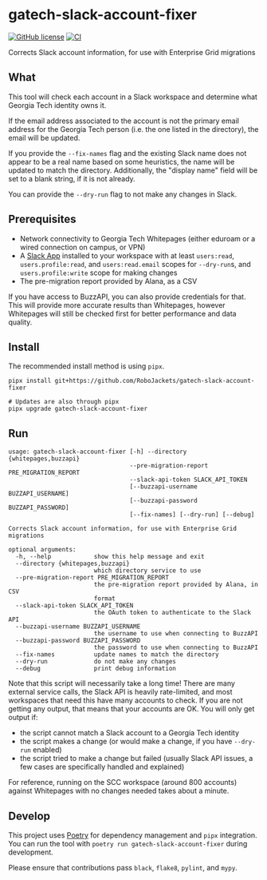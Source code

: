 # gatech-slack-account-fixer
[![GitHub license](https://img.shields.io/github/license/RoboJackets/gatech-slack-account-fixer)](https://github.com/RoboJackets/gatech-slack-account-fixer/blob/main/LICENSE) [![CI](https://concourse.robojackets.org/api/v1/teams/information-technology/pipelines/gatech-slack-account-fixer/jobs/build-main/badge)](https://concourse.robojackets.org/teams/information-technology/pipelines/gatech-slack-account-fixer)

Corrects Slack account information, for use with Enterprise Grid migrations

## What

This tool will check each account in a Slack workspace and determine what Georgia Tech identity owns it.

If the email address associated to the account is not the primary email address for the Georgia Tech person (i.e. the one listed in the directory), the email will be updated.

If you provide the `--fix-names` flag and the existing Slack name does not appear to be a real name based on some heuristics, the name will be updated to match the directory. Additionally, the "display name" field will be set to a blank string, if it is not already.

You can provide the `--dry-run` flag to not make any changes in Slack.

## Prerequisites

- Network connectivity to Georgia Tech Whitepages (either eduroam or a wired connection on campus, or VPN)
- A [Slack App](https://api.slack.com/apps/) installed to your workspace with at least `users:read`, `users.profile:read`, and `users:read.email` scopes for `--dry-run`s, and `users.profile:write` scope for making changes
- The pre-migration report provided by Alana, as a CSV

If you have access to BuzzAPI, you can also provide credentials for that. This will provide more accurate results than Whitepages, however Whitepages will still be checked first for better performance and data quality.

## Install
The recommended install method is using `pipx`.

```shell
pipx install git+https://github.com/RoboJackets/gatech-slack-account-fixer

# Updates are also through pipx
pipx upgrade gatech-slack-account-fixer
```

## Run
```
usage: gatech-slack-account-fixer [-h] --directory {whitepages,buzzapi}
                                  --pre-migration-report PRE_MIGRATION_REPORT
                                  --slack-api-token SLACK_API_TOKEN
                                  [--buzzapi-username BUZZAPI_USERNAME]
                                  [--buzzapi-password BUZZAPI_PASSWORD]
                                  [--fix-names] [--dry-run] [--debug]

Corrects Slack account information, for use with Enterprise Grid migrations

optional arguments:
  -h, --help            show this help message and exit
  --directory {whitepages,buzzapi}
                        which directory service to use
  --pre-migration-report PRE_MIGRATION_REPORT
                        the pre-migration report provided by Alana, in CSV
                        format
  --slack-api-token SLACK_API_TOKEN
                        the OAuth token to authenticate to the Slack API
  --buzzapi-username BUZZAPI_USERNAME
                        the username to use when connecting to BuzzAPI
  --buzzapi-password BUZZAPI_PASSWORD
                        the password to use when connecting to BuzzAPI
  --fix-names           update names to match the directory
  --dry-run             do not make any changes
  --debug               print debug information
```

Note that this script will necessarily take a long time! There are many external service calls, the Slack API is heavily rate-limited, and most workspaces that need this have many accounts to check. If you are not getting any output, that means that your accounts are OK. You will only get output if:

- the script cannot match a Slack account to a Georgia Tech identity
- the script makes a change (or would make a change, if you have `--dry-run` enabled)
- the script tried to make a change but failed (usually Slack API issues, a few cases are specifically handled and explained)

For reference, running on the SCC workspace (around 800 accounts) against Whitepages with no changes needed takes about a minute.

## Develop

This project uses [Poetry](https://python-poetry.org/) for dependency management and `pipx` integration. You can run the tool with `poetry run gatech-slack-account-fixer` during development.

Please ensure that contributions pass `black`, `flake8`, `pylint`, and `mypy`.
